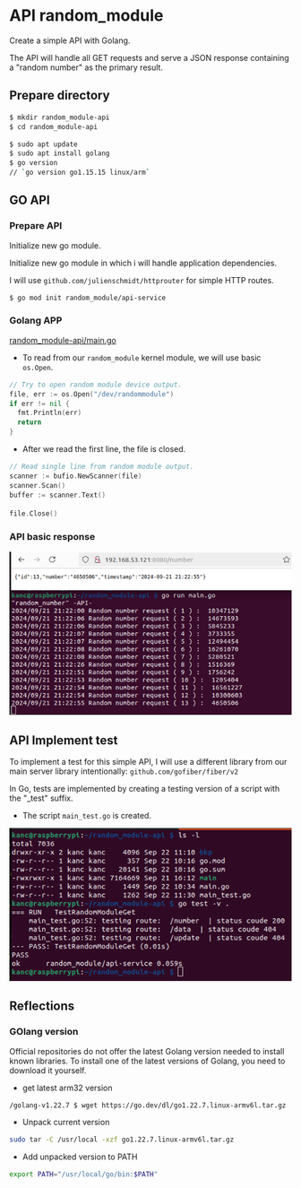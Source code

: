 # API random_module

Create a simple API with Golang.

The API will handle all GET requests and serve a JSON response containing a "random number" as the primary result.

## Prepare directory

```bash
$ mkdir random_module-api
$ cd random_module-api
```

```bash
$ sudo apt update
$ sudo apt install golang
$ go version
// `go version go1.15.15 linux/arm`
```

## GO API

### Prepare API

Initialize new go module.

Initialize new go module in which i will handle application dependencies.

I will use `github.com/julienschmidt/httprouter` for simple HTTP routes.

```bash
$ go mod init random_module/api-service
```
### Golang APP

[random_module-api/main.go](random_module-api/main.go)

 - To read from our `random_module` kernel module, we will use basic `os.Open`.

```go
// Try to open random module device output.
file, err := os.Open("/dev/randommodule")
if err != nil {
  fmt.Println(err)
  return
}
```

 - After we read the first line, the file is closed.

```go
// Read single line from random module output.
scanner := bufio.NewScanner(file)
scanner.Scan()
buffer := scanner.Text()

file.Close()
```

### API basic response

![](attachments/Clipboard_2024-09-21-21-23-24.png)


 ## API Implement test

To implement a test for this simple API, I will use a different library from our main server library intentionally:
`github.com/gofiber/fiber/v2`

In Go, tests are implemented by creating a testing version of a script with the "_test" suffix.

  - The script `main_test.go` is created.

![](attachments/Clipboard_2024-09-22-11-33-23.png)


## Reflections

### GOlang version

Official repositories do not offer the latest Golang version needed to install known libraries. To install one of the latest versions of Golang, you need to download it yourself.

 - get latest arm32 version

 ```bash
 /golang-v1.22.7 $ wget https://go.dev/dl/go1.22.7.linux-armv6l.tar.gz
 ```
 - Unpack current version

```bash
sudo tar -C /usr/local -xzf go1.22.7.linux-armv6l.tar.gz
```

 - Add unpacked version to PATH

 ```bash
 export PATH="/usr/local/go/bin:$PATH"
 ```





